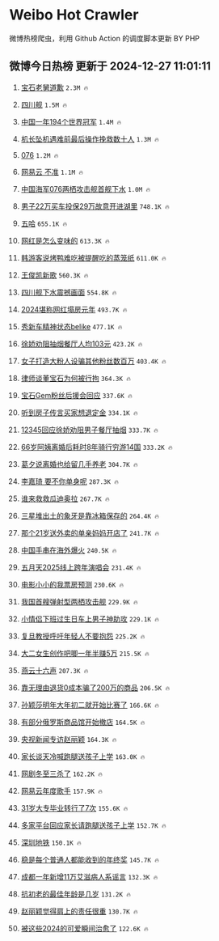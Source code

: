 # Weibo Hot Crawler 



微博热榜爬虫，利用 Github Action 的调度脚本更新 BY PHP 


## 微博今日热榜 更新于 2024-12-27 11:01:11 
1. [宝石老舅道歉](https://s.weibo.com/weibo?q=%E5%AE%9D%E7%9F%B3%E8%80%81%E8%88%85%E9%81%93%E6%AD%89&t=31&band_rank=1&Refer=top) `2.3M 🔥` 

1. [四川舰](https://s.weibo.com/weibo?q=%23%E5%9B%9B%E5%B7%9D%E8%88%B0%23&t=31&band_rank=2&Refer=top) `1.5M 🔥` 

1. [中国一年194个世界冠军](https://s.weibo.com/weibo?q=%23%E4%B8%AD%E5%9B%BD%E4%B8%80%E5%B9%B4194%E4%B8%AA%E4%B8%96%E7%95%8C%E5%86%A0%E5%86%9B%23&t=31&band_rank=3&Refer=top) `1.4M 🔥` 

1. [机长坠机遇难前最后操作挽救数十人](https://s.weibo.com/weibo?q=%23%E6%9C%BA%E9%95%BF%E5%9D%A0%E6%9C%BA%E9%81%87%E9%9A%BE%E5%89%8D%E6%9C%80%E5%90%8E%E6%93%8D%E4%BD%9C%E6%8C%BD%E6%95%91%E6%95%B0%E5%8D%81%E4%BA%BA%23&t=31&band_rank=4&Refer=top) `1.3M 🔥` 

1. [076](https://s.weibo.com/weibo?q=%23076%23&t=31&band_rank=5&Refer=top) `1.2M 🔥` 

1. [网易云 不准](https://s.weibo.com/weibo?q=%E7%BD%91%E6%98%93%E4%BA%91%20%E4%B8%8D%E5%87%86&t=31&band_rank=6&Refer=top) `1.1M 🔥` 

1. [中国海军076两栖攻击舰首舰下水](https://s.weibo.com/weibo?q=%23%E4%B8%AD%E5%9B%BD%E6%B5%B7%E5%86%9B076%E4%B8%A4%E6%A0%96%E6%94%BB%E5%87%BB%E8%88%B0%E9%A6%96%E8%88%B0%E4%B8%8B%E6%B0%B4%23&t=31&band_rank=7&Refer=top) `1.0M 🔥` 

1. [男子22万买车投保29万故意开进湖里](https://s.weibo.com/weibo?q=%23%E7%94%B7%E5%AD%9022%E4%B8%87%E4%B9%B0%E8%BD%A6%E6%8A%95%E4%BF%9D29%E4%B8%87%E6%95%85%E6%84%8F%E5%BC%80%E8%BF%9B%E6%B9%96%E9%87%8C%23&t=31&band_rank=8&Refer=top) `748.1K 🔥` 

1. [五哈](https://s.weibo.com/weibo?q=%E4%BA%94%E5%93%88&t=31&band_rank=9&Refer=top) `655.1K 🔥` 

1. [网红是怎么变味的](https://s.weibo.com/weibo?q=%23%E7%BD%91%E7%BA%A2%E6%98%AF%E6%80%8E%E4%B9%88%E5%8F%98%E5%91%B3%E7%9A%84%23&t=31&band_rank=10&Refer=top) `613.3K 🔥` 

1. [韩游客说烤鸭难吃被提醒吃的蒸笼纸](https://s.weibo.com/weibo?q=%23%E9%9F%A9%E6%B8%B8%E5%AE%A2%E8%AF%B4%E7%83%A4%E9%B8%AD%E9%9A%BE%E5%90%83%E8%A2%AB%E6%8F%90%E9%86%92%E5%90%83%E7%9A%84%E8%92%B8%E7%AC%BC%E7%BA%B8%23&t=31&band_rank=11&Refer=top) `611.0K 🔥` 

1. [王俊凯新歌](https://s.weibo.com/weibo?q=%E7%8E%8B%E4%BF%8A%E5%87%AF%E6%96%B0%E6%AD%8C&t=31&band_rank=12&Refer=top) `560.3K 🔥` 

1. [四川舰下水震撼画面](https://s.weibo.com/weibo?q=%23%E5%9B%9B%E5%B7%9D%E8%88%B0%E4%B8%8B%E6%B0%B4%E9%9C%87%E6%92%BC%E7%94%BB%E9%9D%A2%23&t=31&band_rank=13&Refer=top) `554.8K 🔥` 

1. [2024堪称网红塌房元年](https://s.weibo.com/weibo?q=%232024%E5%A0%AA%E7%A7%B0%E7%BD%91%E7%BA%A2%E5%A1%8C%E6%88%BF%E5%85%83%E5%B9%B4%23&t=31&band_rank=14&Refer=top) `493.7K 🔥` 

1. [秀新车精神状态belike](https://s.weibo.com/weibo?q=%23%E7%A7%80%E6%96%B0%E8%BD%A6%E7%B2%BE%E7%A5%9E%E7%8A%B6%E6%80%81belike%23&t=31&band_rank=15&Refer=top) `477.1K 🔥` 

1. [徐娇劝阻抽烟餐厅人均103元](https://s.weibo.com/weibo?q=%23%E5%BE%90%E5%A8%87%E5%8A%9D%E9%98%BB%E6%8A%BD%E7%83%9F%E9%A4%90%E5%8E%85%E4%BA%BA%E5%9D%87103%E5%85%83%23&t=31&band_rank=16&Refer=top) `423.2K 🔥` 

1. [女子打造大粉人设骗其他粉丝数百万](https://s.weibo.com/weibo?q=%23%E5%A5%B3%E5%AD%90%E6%89%93%E9%80%A0%E5%A4%A7%E7%B2%89%E4%BA%BA%E8%AE%BE%E9%AA%97%E5%85%B6%E4%BB%96%E7%B2%89%E4%B8%9D%E6%95%B0%E7%99%BE%E4%B8%87%23&t=31&band_rank=17&Refer=top) `403.4K 🔥` 

1. [律师谈董宝石为何被行拘](https://s.weibo.com/weibo?q=%23%E5%BE%8B%E5%B8%88%E8%B0%88%E8%91%A3%E5%AE%9D%E7%9F%B3%E4%B8%BA%E4%BD%95%E8%A2%AB%E8%A1%8C%E6%8B%98%23&t=31&band_rank=18&Refer=top) `364.3K 🔥` 

1. [宝石Gem粉丝后援会回应](https://s.weibo.com/weibo?q=%23%E5%AE%9D%E7%9F%B3Gem%E7%B2%89%E4%B8%9D%E5%90%8E%E6%8F%B4%E4%BC%9A%E5%9B%9E%E5%BA%94%23&t=31&band_rank=19&Refer=top) `337.6K 🔥` 

1. [听到房子传言买家想退定金](https://s.weibo.com/weibo?q=%23%E5%90%AC%E5%88%B0%E6%88%BF%E5%AD%90%E4%BC%A0%E8%A8%80%E4%B9%B0%E5%AE%B6%E6%83%B3%E9%80%80%E5%AE%9A%E9%87%91%23&t=31&band_rank=20&Refer=top) `334.1K 🔥` 

1. [12345回应徐娇劝阻男子餐厅抽烟](https://s.weibo.com/weibo?q=%2312345%E5%9B%9E%E5%BA%94%E5%BE%90%E5%A8%87%E5%8A%9D%E9%98%BB%E7%94%B7%E5%AD%90%E9%A4%90%E5%8E%85%E6%8A%BD%E7%83%9F%23&t=31&band_rank=21&Refer=top) `333.7K 🔥` 

1. [66岁阿姨离婚后耗时8年骑行穷游14国](https://s.weibo.com/weibo?q=%2366%E5%B2%81%E9%98%BF%E5%A7%A8%E7%A6%BB%E5%A9%9A%E5%90%8E%E8%80%97%E6%97%B68%E5%B9%B4%E9%AA%91%E8%A1%8C%E7%A9%B7%E6%B8%B814%E5%9B%BD%23&t=31&band_rank=22&Refer=top) `333.2K 🔥` 

1. [葛夕说离婚也给留几手养老](https://s.weibo.com/weibo?q=%23%E8%91%9B%E5%A4%95%E8%AF%B4%E7%A6%BB%E5%A9%9A%E4%B9%9F%E7%BB%99%E7%95%99%E5%87%A0%E6%89%8B%E5%85%BB%E8%80%81%23&t=31&band_rank=23&Refer=top) `304.7K 🔥` 

1. [李嘉琦 要不你单身呢](https://s.weibo.com/weibo?q=%E6%9D%8E%E5%98%89%E7%90%A6%20%E8%A6%81%E4%B8%8D%E4%BD%A0%E5%8D%95%E8%BA%AB%E5%91%A2&t=31&band_rank=24&Refer=top) `287.3K 🔥` 

1. [谁来救救瓜迪奥拉](https://s.weibo.com/weibo?q=%23%E8%B0%81%E6%9D%A5%E6%95%91%E6%95%91%E7%93%9C%E8%BF%AA%E5%A5%A5%E6%8B%89%23&t=31&band_rank=25&Refer=top) `267.7K 🔥` 

1. [三星堆出土的象牙是靠冰箱保存的](https://s.weibo.com/weibo?q=%23%E4%B8%89%E6%98%9F%E5%A0%86%E5%87%BA%E5%9C%9F%E7%9A%84%E8%B1%A1%E7%89%99%E6%98%AF%E9%9D%A0%E5%86%B0%E7%AE%B1%E4%BF%9D%E5%AD%98%E7%9A%84%23&t=31&band_rank=26&Refer=top) `264.4K 🔥` 

1. [那个21岁送外卖的单亲妈妈开店了](https://s.weibo.com/weibo?q=%23%E9%82%A3%E4%B8%AA21%E5%B2%81%E9%80%81%E5%A4%96%E5%8D%96%E7%9A%84%E5%8D%95%E4%BA%B2%E5%A6%88%E5%A6%88%E5%BC%80%E5%BA%97%E4%BA%86%23&t=31&band_rank=27&Refer=top) `241.7K 🔥` 

1. [中国手串在海外爆火](https://s.weibo.com/weibo?q=%23%E4%B8%AD%E5%9B%BD%E6%89%8B%E4%B8%B2%E5%9C%A8%E6%B5%B7%E5%A4%96%E7%88%86%E7%81%AB%23&t=31&band_rank=28&Refer=top) `240.5K 🔥` 

1. [五月天2025线上跨年演唱会](https://s.weibo.com/weibo?q=%23%E4%BA%94%E6%9C%88%E5%A4%A92025%E7%BA%BF%E4%B8%8A%E8%B7%A8%E5%B9%B4%E6%BC%94%E5%94%B1%E4%BC%9A%23&t=31&band_rank=29&Refer=top) `231.4K 🔥` 

1. [电影小小的我票房预测](https://s.weibo.com/weibo?q=%23%E7%94%B5%E5%BD%B1%E5%B0%8F%E5%B0%8F%E7%9A%84%E6%88%91%E7%A5%A8%E6%88%BF%E9%A2%84%E6%B5%8B%23&t=31&band_rank=30&Refer=top) `230.6K 🔥` 

1. [我国首艘弹射型两栖攻击舰](https://s.weibo.com/weibo?q=%23%E6%88%91%E5%9B%BD%E9%A6%96%E8%89%98%E5%BC%B9%E5%B0%84%E5%9E%8B%E4%B8%A4%E6%A0%96%E6%94%BB%E5%87%BB%E8%88%B0%23&t=31&band_rank=31&Refer=top) `229.9K 🔥` 

1. [小情侣下班过生日车上男子神助攻](https://s.weibo.com/weibo?q=%23%E5%B0%8F%E6%83%85%E4%BE%A3%E4%B8%8B%E7%8F%AD%E8%BF%87%E7%94%9F%E6%97%A5%E8%BD%A6%E4%B8%8A%E7%94%B7%E5%AD%90%E7%A5%9E%E5%8A%A9%E6%94%BB%23&t=31&band_rank=32&Refer=top) `229.1K 🔥` 

1. [复旦教授呼吁年轻人不要抱怨](https://s.weibo.com/weibo?q=%23%E5%A4%8D%E6%97%A6%E6%95%99%E6%8E%88%E5%91%BC%E5%90%81%E5%B9%B4%E8%BD%BB%E4%BA%BA%E4%B8%8D%E8%A6%81%E6%8A%B1%E6%80%A8%23&t=31&band_rank=33&Refer=top) `225.2K 🔥` 

1. [大二女生创作吧唧一年半赚5万](https://s.weibo.com/weibo?q=%23%E5%A4%A7%E4%BA%8C%E5%A5%B3%E7%94%9F%E5%88%9B%E4%BD%9C%E5%90%A7%E5%94%A7%E4%B8%80%E5%B9%B4%E5%8D%8A%E8%B5%9A5%E4%B8%87%23&t=31&band_rank=34&Refer=top) `215.5K 🔥` 

1. [燕云十六声](https://s.weibo.com/weibo?q=%E7%87%95%E4%BA%91%E5%8D%81%E5%85%AD%E5%A3%B0&t=31&band_rank=35&Refer=top) `207.3K 🔥` 

1. [靠无理由退货0成本骗了200万的商品](https://s.weibo.com/weibo?q=%23%E9%9D%A0%E6%97%A0%E7%90%86%E7%94%B1%E9%80%80%E8%B4%A70%E6%88%90%E6%9C%AC%E9%AA%97%E4%BA%86200%E4%B8%87%E7%9A%84%E5%95%86%E5%93%81%23&t=31&band_rank=36&Refer=top) `206.5K 🔥` 

1. [孙颖莎明年大年初二就开始比赛了](https://s.weibo.com/weibo?q=%23%E5%AD%99%E9%A2%96%E8%8E%8E%E6%98%8E%E5%B9%B4%E5%A4%A7%E5%B9%B4%E5%88%9D%E4%BA%8C%E5%B0%B1%E5%BC%80%E5%A7%8B%E6%AF%94%E8%B5%9B%E4%BA%86%23&t=31&band_rank=37&Refer=top) `166.6K 🔥` 

1. [有部分俄罗斯商品馆开始撤店](https://s.weibo.com/weibo?q=%23%E6%9C%89%E9%83%A8%E5%88%86%E4%BF%84%E7%BD%97%E6%96%AF%E5%95%86%E5%93%81%E9%A6%86%E5%BC%80%E5%A7%8B%E6%92%A4%E5%BA%97%23&t=31&band_rank=38&Refer=top) `164.5K 🔥` 

1. [央视新闻专访赵丽颖](https://s.weibo.com/weibo?q=%23%E5%A4%AE%E8%A7%86%E6%96%B0%E9%97%BB%E4%B8%93%E8%AE%BF%E8%B5%B5%E4%B8%BD%E9%A2%96%23&t=31&band_rank=39&Refer=top) `164.3K 🔥` 

1. [家长谈天冷喊跑腿送孩子上学](https://s.weibo.com/weibo?q=%23%E5%AE%B6%E9%95%BF%E8%B0%88%E5%A4%A9%E5%86%B7%E5%96%8A%E8%B7%91%E8%85%BF%E9%80%81%E5%AD%A9%E5%AD%90%E4%B8%8A%E5%AD%A6%23&t=31&band_rank=40&Refer=top) `163.0K 🔥` 

1. [网剧冬至三杀了](https://s.weibo.com/weibo?q=%E7%BD%91%E5%89%A7%E5%86%AC%E8%87%B3%E4%B8%89%E6%9D%80%E4%BA%86&t=31&band_rank=41&Refer=top) `162.2K 🔥` 

1. [网易云年度歌手](https://s.weibo.com/weibo?q=%E7%BD%91%E6%98%93%E4%BA%91%E5%B9%B4%E5%BA%A6%E6%AD%8C%E6%89%8B&t=31&band_rank=42&Refer=top) `157.9K 🔥` 

1. [31岁大专毕业转行了7次](https://s.weibo.com/weibo?q=%2331%E5%B2%81%E5%A4%A7%E4%B8%93%E6%AF%95%E4%B8%9A%E8%BD%AC%E8%A1%8C%E4%BA%867%E6%AC%A1%23&t=31&band_rank=43&Refer=top) `155.6K 🔥` 

1. [多家平台回应家长请跑腿送孩子上学](https://s.weibo.com/weibo?q=%23%E5%A4%9A%E5%AE%B6%E5%B9%B3%E5%8F%B0%E5%9B%9E%E5%BA%94%E5%AE%B6%E9%95%BF%E8%AF%B7%E8%B7%91%E8%85%BF%E9%80%81%E5%AD%A9%E5%AD%90%E4%B8%8A%E5%AD%A6%23&t=31&band_rank=44&Refer=top) `152.7K 🔥` 

1. [深圳地铁](https://s.weibo.com/weibo?q=%E6%B7%B1%E5%9C%B3%E5%9C%B0%E9%93%81&t=31&band_rank=45&Refer=top) `150.1K 🔥` 

1. [稳是每个普通人都能收到的年终奖](https://s.weibo.com/weibo?q=%23%E7%A8%B3%E6%98%AF%E6%AF%8F%E4%B8%AA%E6%99%AE%E9%80%9A%E4%BA%BA%E9%83%BD%E8%83%BD%E6%94%B6%E5%88%B0%E7%9A%84%E5%B9%B4%E7%BB%88%E5%A5%96%23&t=31&band_rank=46&Refer=top) `145.7K 🔥` 

1. [成都一年新增11万艾滋病人系谣言](https://s.weibo.com/weibo?q=%23%E6%88%90%E9%83%BD%E4%B8%80%E5%B9%B4%E6%96%B0%E5%A2%9E11%E4%B8%87%E8%89%BE%E6%BB%8B%E7%97%85%E4%BA%BA%E7%B3%BB%E8%B0%A3%E8%A8%80%23&t=31&band_rank=47&Refer=top) `132.3K 🔥` 

1. [抗初老的最佳年龄是几岁](https://s.weibo.com/weibo?q=%23%E6%8A%97%E5%88%9D%E8%80%81%E7%9A%84%E6%9C%80%E4%BD%B3%E5%B9%B4%E9%BE%84%E6%98%AF%E5%87%A0%E5%B2%81%23&t=31&band_rank=48&Refer=top) `131.2K 🔥` 

1. [赵丽颖觉得肩上的责任很重](https://s.weibo.com/weibo?q=%23%E8%B5%B5%E4%B8%BD%E9%A2%96%E8%A7%89%E5%BE%97%E8%82%A9%E4%B8%8A%E7%9A%84%E8%B4%A3%E4%BB%BB%E5%BE%88%E9%87%8D%23&t=31&band_rank=49&Refer=top) `130.7K 🔥` 

1. [被这些2024的可爱瞬间治愈了](https://s.weibo.com/weibo?q=%23%E8%A2%AB%E8%BF%99%E4%BA%9B2024%E7%9A%84%E5%8F%AF%E7%88%B1%E7%9E%AC%E9%97%B4%E6%B2%BB%E6%84%88%E4%BA%86%23&t=31&band_rank=50&Refer=top) `122.6K 🔥` 

